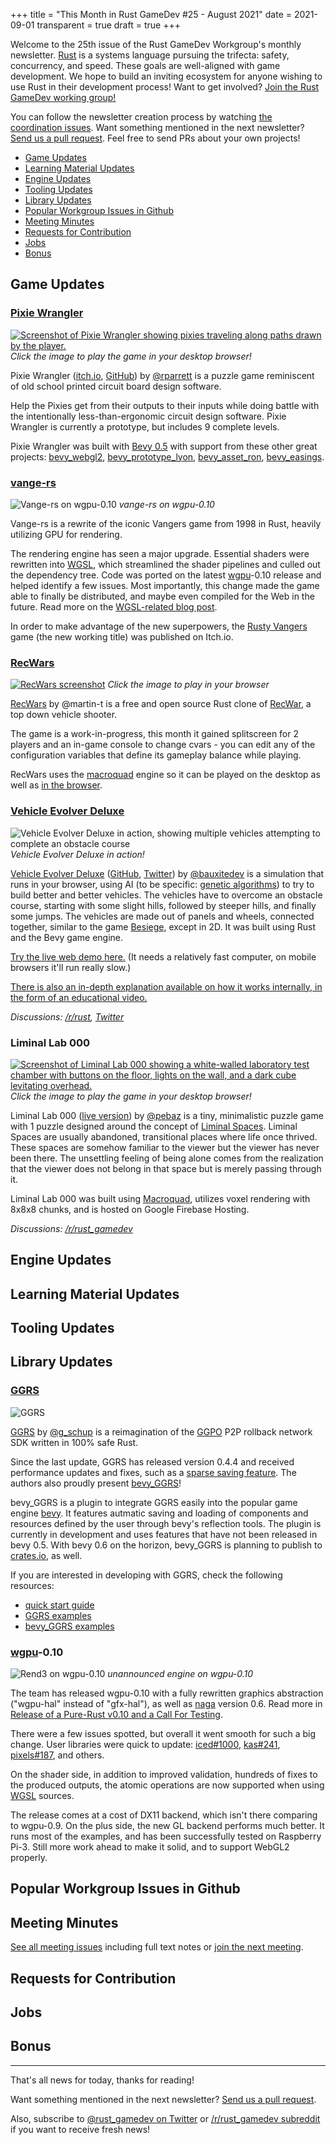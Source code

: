 +++
title = "This Month in Rust GameDev #25 - August 2021"
date = 2021-09-01
transparent = true
draft = true
+++

<!-- no toc -->

<!-- Check the post with markdownlint-->

Welcome to the 25th issue of the Rust GameDev Workgroup's
monthly newsletter.
[Rust] is a systems language pursuing the trifecta:
safety, concurrency, and speed.
These goals are well-aligned with game development.
We hope to build an inviting ecosystem for anyone wishing
to use Rust in their development process!
Want to get involved? [Join the Rust GameDev working group!][join]

You can follow the newsletter creation process
by watching [the coordination issues][coordination].
Want something mentioned in the next newsletter?
[Send us a pull request][pr].
Feel free to send PRs about your own projects!

[Rust]: https://rust-lang.org
[join]: https://github.com/rust-gamedev/wg#join-the-fun
[pr]: https://github.com/rust-gamedev/rust-gamedev.github.io
[coordination]: https://github.com/rust-gamedev/rust-gamedev.github.io/issues?q=label%3Acoordination

[Rust]: https://rust-lang.org
[join]: https://github.com/rust-gamedev/wg#join-the-fun

- [Game Updates](#game-updates)
- [Learning Material Updates](#learning-material-updates)
- [Engine Updates](#engine-updates)
- [Tooling Updates](#tooling-updates)
- [Library Updates](#library-updates)
- [Popular Workgroup Issues in Github](#popular-workgroup-issues-in-github)
- [Meeting Minutes](#meeting-minutes)
- [Requests for Contribution](#requests-for-contribution)
- [Jobs](#jobs)
- [Bonus](#bonus)

<!--
Ideal section structure is:

```
### [Title]

![image/GIF description](image link)
_image caption_

A paragraph or two with a summary and [useful links].

_Discussions:
[/r/rust](https://reddit.com/r/rust/todo),
[twitter](https://twitter.com/todo/status/123456)_

[Title]: https://first.link
[useful links]: https://other.link
```

If needed, a section can be split into subsections with a "------" delimiter.
-->

## Game Updates

### [Pixie Wrangler]

[![Screenshot of Pixie Wrangler showing pixies traveling along paths drawn
by the player.](pixie_wrangler.png)][pw-itch]
_Click the image to play the game in your desktop browser!_

Pixie Wrangler ([itch.io][pw-itch], [GitHub][pw-github]) by [@rparrett]
is a puzzle game reminiscent of old school printed circuit board design
software.

Help the Pixies get from their outputs to their inputs while doing battle
with the intentionally less-than-ergonomic circuit design software. Pixie
Wrangler is currently a prototype, but includes 9 complete levels.

Pixie Wrangler was built with [Bevy 0.5] with support from these other great
projects: [bevy_webgl2], [bevy_prototype_lyon], [bevy_asset_ron],
[bevy_easings].

[Pixie Wrangler]: https://euclidean-whale.itch.io/pixie-wrangler
[pw-itch]: https://euclidean-whale.itch.io/pixie-wrangler
[pw-github]: https://github.com/rparrett/pixie_wrangler
[Bevy 0.5]: https://bevyengine.org/
[bevy_webgl2]: https://github.com/mrk-its/bevy_webgl2
[bevy_prototype_lyon]: https://github.com/Nilirad/bevy_prototype_lyon
[bevy_asset_ron]: https://github.com/inodentry/bevy_asset_ron
[bevy_easings]: https://github.com/mockersf/bevy_extra/tree/master/bevy_easings
[@rparrett]: https://github.com/rparrett

### [vange-rs]

![Vange-rs on wgpu-0.10](vangers-wgpu0.10.png)
_vange-rs on wgpu-0.10_

Vange-rs is a rewrite of the iconic Vangers game from 1998 in Rust,
heavily utilizing GPU for rendering.

The rendering engine has seen a major upgrade. Essential shaders were
rewritten into [WGSL], which streamlined the shader pipelines and culled out
the dependency tree.
Code was ported on the latest [wgpu]-0.10 release and helped identify a few issues.
Most importantly, this change made the game able to finally be distributed,
and maybe even compiled for the Web in the future.
Read more on the [WGSL-related blog post].

In order to make advantage of the new superpowers,
the [Rusty Vangers] game (the new working title) was published on Itch.io.

[vange-rs]: https://github.com/kvark/vange-rs
[WGSL-related blog post]: https://vange.rs/2021/08/25/pure-rust.html
[Rusty Vangers]: https://kvark.itch.io/vangers

### [RecWars]

[![RecWars screenshot](rec-wars.png)](rec-wars-web)
_Click the image to play in your browser_

[RecWars] by @martin-t is a free and open source Rust clone of [RecWar],
a top down vehicle shooter.

The game is a work-in-progress, this month it gained splitscreen for 2 players
and an in-game console to change cvars - you can edit any
of the configuration variables that define its gameplay balance while playing.

RecWars uses the [macroquad] engine so it can be played on the desktop
as well as [in the browser](rec-wars-web).

[RecWars]: https://github.com/martin-t/rec-wars
[RecWar]: https://github.com/martin-t/rec-wars#the-original-game
[rec-wars-web]: https://martin-t.gitlab.io/gitlab-pages/rec-wars/macroquad.html
[macroquad]: https://github.com/not-fl3/macroquad

### [Vehicle Evolver Deluxe]

![Vehicle Evolver Deluxe in action, showing multiple vehicles attempting to
complete an obstacle course](vehicle_evolver_deluxe.gif)
_Vehicle Evolver Deluxe in action!_

[Vehicle Evolver Deluxe]
([GitHub](https://github.com/Bauxitedev/vehicle_evolver_deluxe),
[Twitter](https://twitter.com/bauxitedev/status/1423916614651678722)) by
[@bauxitedev] is a simulation that runs in your browser, using AI (to be
specific: [genetic algorithms](https://en.wikipedia.org/wiki/Genetic_algorithm))
to try to build better and better vehicles. The vehicles have to overcome an
obstacle course, starting with some slight hills, followed by steeper hills, and
finally some jumps. The vehicles are made out of panels and wheels, connected
together, similar to the game
[Besiege](https://store.steampowered.com/app/346010/Besiege/), except in 2D. It
was built using Rust and the Bevy game engine.

[Try the live web demo
here.](https://bauxitedev.github.io/vehicle_evolver_deluxe/index.html) (It needs
a relatively fast computer, on mobile browsers it'll run really slow.)

[There is also an in-depth explanation available on how it works internally, in
the form of an educational video.](https://www.youtube.com/watch?v=DlRNdCCSSyo)

_Discussions:
[/r/rust](http://redd.it/ozpa6q),
[Twitter](https://twitter.com/bauxitedev/status/1423916614651678722)_

[Vehicle Evolver Deluxe]:
https://bauxitedev.github.io/vehicle_evolver_deluxe/index.html
[@bauxitedev]:
https://twitter.com/bauxitedev

### Liminal Lab 000

[![Screenshot of Liminal Lab 000 showing a white-walled laboratory test chamber
with buttons on the floor, lights on the wall, and a dark cube levitating
overhead.](liminal_lab_000.png)][ll000-live]
_Click the image to play the game in your desktop browser!_

Liminal Lab 000 ([live version][ll000-live]) by [@pebaz] is a tiny,
minimalistic puzzle game with 1 puzzle designed around the concept of
[Liminal Spaces][liminality]. Liminal Spaces are usually abandoned,
transitional places where life once thrived. These spaces are somehow familiar
to the viewer but the viewer has never been there. The unsettling feeling of
being alone comes from the realization that the viewer does not belong in that
space but is merely passing through it.

Liminal Lab 000 was built using [Macroquad][macroquad], utilizes voxel
rendering with 8x8x8 chunks, and is hosted on Google Firebase Hosting.

_Discussions: [/r/rust_gamedev][liminal-reddit]_

[ll000-live]: https://pebazium.web.app/
[@pebaz]: https://github.com/Pebaz
[liminality]: https://aesthetics.fandom.com/wiki/Liminal_Space
[macroquad]: https://github.com/not-fl3/macroquad
[liminal-reddit]: https://www.reddit.com/r/rust_gamedev/comments/ouu7xk/liminal_lab_000_my_first_ever_3d_game/

## Engine Updates

## Learning Material Updates

## Tooling Updates

## Library Updates

### [GGRS]

![GGRS](./ggrs_logo.png)

[GGRS] by [@g_schup] is a reimagination of the [GGPO] P2P rollback network SDK
written in 100% safe Rust.

Since the last update, GGRS has released version 0.4.4 and received
performance updates and fixes, such as a
[sparse saving feature](https://gschup.github.io/ggrs/blog/sparse-saving/).
The authors also proudly present [bevy_GGRS]!

bevy_GGRS is a plugin to integrate GGRS easily into the popular game engine
[bevy]. It features autmatic saving and loading of components and resources
defined by the user through bevy's reflection tools.
The plugin is currently in development and uses features that have not
been released in bevy 0.5. With bevy 0.6 on the horizon, bevy_GGRS is
planning to publish to [crates.io](https://crates.io), as well.

If you are interested in developing with GGRS, check the following resources:

- [quick start guide](https://gschup.github.io/ggrs/docs/getting-started/quick-start/)
- [GGRS examples](https://github.com/gschup/ggrs/tree/main/examples)
- [bevy_GGRS examples](https://github.com/gschup/bevy_ggrs/tree/main/examples)

[GGRS]: https://github.com/gschup/ggrs
[bevy_ggrs]: https://github.com/gschup/bevy_ggrs
[bevy]: https://bevyengine.org/
[GGPO]: https://www.ggpo.net/
[@g_schup]: https://twitter.com/g_schup

### [wgpu]-0.10

![Rend3 on wgpu-0.10](./rend3-wgpu0.10.jpg)
_unannounced engine on wgpu-0.10_

The team has released wgpu-0.10 with a fully rewritten graphics abstraction
("wgpu-hal" instead of "gfx-hal"), as well as [naga] version 0.6.
Read more in [Release of a Pure-Rust v0.10 and a Call For Testing].

There were a few issues spotted, but overall it went smooth for such a big change.
User libraries were quick to update: [iced#1000], [kas#241], [pixels#187], and others.

On the shader side, in addition to improved validation, hundreds of fixes to the
produced outputs, the atomic operations are now supported when using [WGSL] sources.

The release comes at a cost of DX11 backend, which isn't there comparing to wgpu-0.9.
On the plus side, the new GL backend performs much better. It runs most of the examples,
and has been successfully tested on Raspberry Pi-3.
Still more work ahead to make it solid, and to support WebGL2 properly.

[wgpu]: https://github.com/gfx-rs/wgpu
[naga]: https://github.com/gfx-rs/naga
[Release of a Pure-Rust v0.10 and a Call For Testing]: https://gfx-rs.github.io/2021/08/18/release-0.10.html
[iced#1000]: https://github.com/hecrj/iced/pull/1000
[kas#241]: https://github.com/kas-gui/kas/pull/241
[pixels#187]: https://github.com/parasyte/pixels/pull/187
[WGSL]: https://gpuweb.github.io/gpuweb/wgsl/

## Popular Workgroup Issues in Github

<!-- Up to 10 links to interesting issues -->

## Meeting Minutes

<!-- Up to 10 most important notes + a link to the full details -->

[See all meeting issues][label_meeting] including full text notes
or [join the next meeting][join].

[label_meeting]: https://github.com/rust-gamedev/wg/issues?q=label%3Ameeting

## Requests for Contribution

<!-- Links to "good first issue"-labels or direct links to specific tasks -->

## Jobs

<!-- An optional section for new jobs related to Rust gamedev -->

## Bonus

<!-- Bonus section to make the newsletter more interesting
and highlight events from the past. -->

------

That's all news for today, thanks for reading!

Want something mentioned in the next newsletter?
[Send us a pull request][pr].

Also, subscribe to [@rust_gamedev on Twitter][@rust_gamedev]
or [/r/rust_gamedev subreddit][/r/rust_gamedev] if you want to receive fresh news!

<!--
TODO: Add real links and un-comment once this post is published
**Discussions of this post**:
[/r/rust_gamedev](TODO),
[Twitter](TODO),
[Discord](https://discord.gg/yNtPTb2).
-->

[/r/rust_gamedev]: https://reddit.com/r/rust_gamedev
[@rust_gamedev]: https://twitter.com/rust_gamedev
[pr]: https://github.com/rust-gamedev/rust-gamedev.github.io
